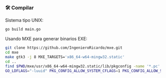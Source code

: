 ### 🛠️ Compilar

Sistema tipo UNIX:

```bash
go build main.go

```

Usando MXE para generar binarios EXE:

```bash
git clone https://github.com/IngenieroRicardo/mxe.git
cd mxe
make gtk3 -j 8 MXE_TARGETS='x86_64-w64-mingw32.static'
cd ..
find $PWD/mxe/usr/x86_64-w64-mingw32.static/lib/pkgconfig -name '*.pc'   -exec sed -i 's/-Wl,//g' {} \;
GO_LDFLAGS="-luuid" PKG_CONFIG_ALLOW_SYSTEM_CFLAGS=1 PKG_CONFIG_ALLOW_SYSTEM_LIBS=1 GOOS=windows GOARCH=amd64 CGO_ENABLED=1 CXX=$PWD/mxe/usr/bin/x86_64-w64-mingw32.static-g++ CC=$PWD/mxe/usr/bin/x86_64-w64-mingw32.static-gcc PKG_CONFIG=$PWD/mxe/usr/bin/x86_64-w64-mingw32.static-pkg-config go build -o main.exe main.go

```

